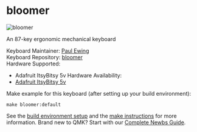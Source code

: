 # bloomer

![bloomer](http://assets.cozykeys.xyz/images/keyboards/bloomer/bloomer-front_1600x1600.jpg)

An 87-key ergonomic mechanical keyboard

Keyboard Maintainer: [Paul Ewing](https://github.com/pcewing)  
Keyboard Repository: [bloomer](https://github.com/cozykeys/bloomer)  
Hardware Supported:
- Adafruit ItsyBitsy 5v
Hardware Availability:
- [Adafruit ItsyBitsy 5v](https://www.adafruit.com/product/3677)

Make example for this keyboard (after setting up your build environment):

```
make bloomer:default
```

See the [build environment setup](https://docs.qmk.fm/#/getting_started_build_tools) and the [make instructions](https://docs.qmk.fm/#/getting_started_make_guide) for more information. Brand new to QMK? Start with our [Complete Newbs Guide](https://docs.qmk.fm/#/newbs).
